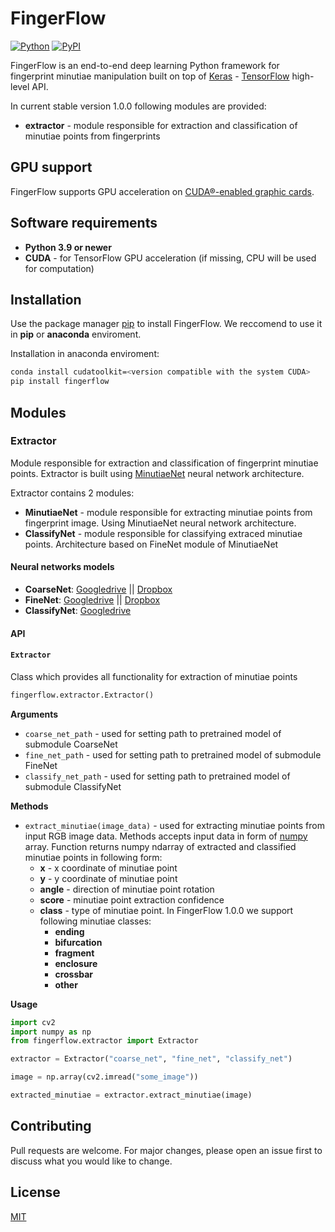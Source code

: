 # FingerFlow

[![Python](https://img.shields.io/pypi/pyversions/fingerflow.svg?style=plastic)](https://badge.fury.io/py/fingerflow)
[![PyPI](https://badge.fury.io/py/fingerflow.svg)](https://badge.fury.io/py/fingerflow)

FingerFlow is an end-to-end deep learning Python framework for fingerprint minutiae manipulation built on top of [Keras](https://keras.io/) - [TensorFlow](https://www.tensorflow.org/) high-level API.

In current stable version 1.0.0 following modules are provided:

- **extractor** - module responsible for extraction and classification of minutiae points from fingerprints

## GPU support

FingerFlow supports GPU acceleration on [CUDA®-enabled graphic cards](https://developer.nvidia.com/cuda-gpus).

## Software requirements

- **Python 3.9 or newer**
- **CUDA** - for TensorFlow GPU acceleration (if missing, CPU will be used for computation)

## Installation

Use the package manager [pip](https://pip.pypa.io/en/stable/) to install FingerFlow. We reccomend to use it in **pip** or **anaconda** enviroment.

Installation in anaconda enviroment:

```bash
conda install cudatoolkit=<version compatible with the system CUDA>
pip install fingerflow
```

## Modules

### Extractor

Module responsible for extraction and classification of fingerprint minutiae points. Extractor is built using [MinutiaeNet](https://github.com/luannd/MinutiaeNet) neural network architecture.

Extractor contains 2 modules:

- **MinutiaeNet** - module responsible for extracting minutiae points from fingerprint image. Using MinutiaeNet neural network architecture.
- **ClassifyNet** - module responsible for classifying extraced minutiae points. Architecture based on FineNet module of MinutiaeNet

#### Neural networks models

- **CoarseNet**: [Googledrive](https://drive.google.com/file/d/1alvw_kAyY4sxdzAkGABQR7waux-rgJKm/view?usp=sharing) || [Dropbox](https://www.dropbox.com/s/gppil4wybdjcihy/CoarseNet.h5?dl=0)
- **FineNet**: [Googledrive](https://drive.google.com/file/d/1wdGZKNNDAyN-fajjVKJoiyDtXAvl-4zq/view?usp=sharing) || [Dropbox](https://www.dropbox.com/s/k7q2vs9255jf2dh/FineNet.h5?dl=0)
- **ClassifyNet**: [Googledrive](https://drive.google.com/drive/folders/124M3iLy4yMlAtegO0OXo_bl4Q0IIgPWE)

#### API

#### `Extractor`

Class which provides all functionality for extraction of minutiae points

```python
fingerflow.extractor.Extractor()
```

**Arguments**

- `coarse_net_path` - used for setting path to pretrained model of submodule CoarseNet
- `fine_net_path` - used for setting path to pretrained model of submodule FineNet
- `classify_net_path` - used for setting path to pretrained model of submodule ClassifyNet

**Methods**

- `extract_minutiae(image_data)` - used for extracting minutiae points from input RGB image data. Methods accepts input data in form of [numpy](https://numpy.org/) array. Function returns numpy ndarray of extracted and classified minutiae points in following form:
  - **x** - x coordinate of minutiae point
  - **y** - y coordinate of minutiae point
  - **angle** - direction of minutiae point rotation
  - **score** - minutiae point extraction confidence
  - **class** - type of minutiae point. In FingerFlow 1.0.0 we support following minutiae classes:
    - **ending**
    - **bifurcation**
    - **fragment**
    - **enclosure**
    - **crossbar**
    - **other**

**Usage**

```python
import cv2
import numpy as np
from fingerflow.extractor import Extractor

extractor = Extractor("coarse_net", "fine_net", "classify_net")

image = np.array(cv2.imread("some_image"))

extracted_minutiae = extractor.extract_minutiae(image)
```

## Contributing

Pull requests are welcome. For major changes, please open an issue first to discuss what you would like to change.

## License

[MIT](https://choosealicense.com/licenses/mit/)
